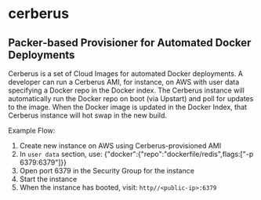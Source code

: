 # cerberus

## Packer-based Provisioner for Automated Docker Deployments

Cerberus is a set of Cloud Images for automated Docker deployments.  A developer can run a Cerberus AMI, for instance, on AWS with user data specifying a Docker repo in the Docker index.  The Cerberus instance will automatically run the Docker repo on boot (via Upstart) and poll for updates to the image.  When the Docker image is updated in the Docker Index, that Cerberus instance will hot swap in the new build.

Example Flow:

1) Create new instance on AWS using Cerberus-provisioned AMI
2) In `user data` section, use: {"docker":{"repo":"dockerfile/redis",flags:["-p 6379:6379"]}}
3) Open port 6379 in the Security Group for the instance
4) Start the instance
5) When the instance has booted, visit: `http//<public-ip>:6379`
